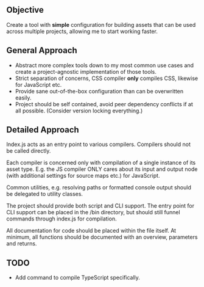 ## Objective
Create a tool with **simple** configuration for building assets that can be used across multiple projects, allowing me to start working faster.

## General Approach

* Abstract more complex tools down to my most common use cases and create a project-agnostic implementation of those tools.
* Strict separation of concerns, CSS compiler **only** compiles CSS, likewise for JavaScript etc.
* Provide sane out-of-the-box configuration than can be overwritten easily.
* Project should be self contained, avoid peer dependency conflicts if at all possible.  (Consider version locking everything.)

## Detailed Approach

Index.js acts as an entry point to various compilers.  Compilers should not be called directly.

Each compiler is concerned only with compilation of a single instance of its asset type.  E.g. the JS compiler ONLY cares about its input and output node (with additional settings for source maps etc.) for JavaScript.

Common utilities, e.g. resolving paths or formatted console output should be delegated to utility classes.

The project should provide both script and CLI support.  The entry point for CLI support can be placed in the /bin directory, but should still funnel commands through index.js for compilation.

All documentation for code should be placed within the file itself.  At minimum, all functions should be documented with an overview, parameters and returns.

## TODO
* Add command to compile TypeScript specifically.